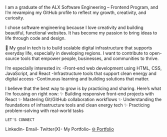 I am a graduate of the ALX Software Engineering – Frontend Program, and I’m revamping my GitHub profile to reflect my growth, creativity, and curiosity.

I chose software engineering because I love creativity and building beautiful, functional websites. It has become my passion to bring ideas to life through code and design.

🎯 My goal in tech is to build scalable digital infrastructure that supports everyday life, especially in developing regions. I want to contribute to open-source tools that empower people, businesses, and communities to thrive.

I’m especially interested in:
-Front-end web development using HTML, CSS, JavaScript, and React
-Infrastructure tools that support clean energy and digital access
-Continuous learning and building solutions that matter.

I believe that the best way to grow is by practicing and sharing. Here’s what I’m focusing on right now:
✨ Building responsive front-end projects with React
✨ Mastering Git/GitHub collaboration workflows
✨ Understanding the foundations of infrastructure tools and clean energy tech
✨ Practicing problem-solving with real-world tasks

    LET'S CONNECT
Linkedin- <a href="https://www.linkedin.com/in/delight.chinecherem/" target="_blank">
</a>
 Email- <a href="mailto:dlghtchinecherem@gmail.com" target="_blank">
</a>
 Twitter(X)- <a href="https://twitter.com/dee_webtech" target="_blank">
</a>
 My Portfolio- <a href="https://my-portfolio-site-iota-henna.vercel.app/" target="_blank">🌐 Portfolio</a>


